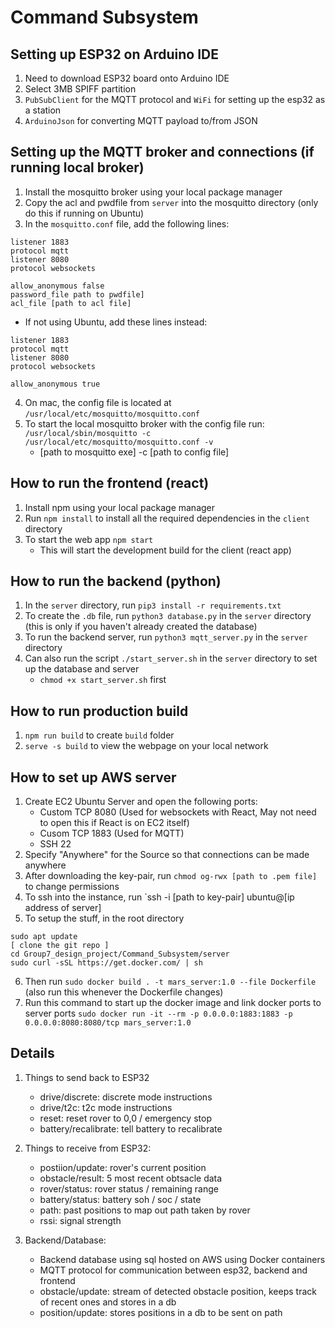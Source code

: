 # Command Subsystem

## Setting up ESP32 on Arduino IDE
1. Need to download ESP32 board onto Arduino IDE
2. Select 3MB SPIFF partition
3. `PubSubClient` for the MQTT protocol and `WiFi` for setting up the esp32 as a station
4. `ArduinoJson` for converting MQTT payload to/from JSON

## Setting up the MQTT broker and connections (if running local broker)
1. Install the mosquitto broker using your local package manager
2. Copy the acl and pwdfile from `server` into the mosquitto directory (only do this if running on Ubuntu)
3. In the `mosquitto.conf` file, add the following lines:

```
listener 1883
protocol mqtt
listener 8080
protocol websockets

allow_anonymous false
password_file path to pwdfile]
acl_file [path to acl file]
```

- If not using Ubuntu, add these lines instead:
```
listener 1883
protocol mqtt
listener 8080
protocol websockets

allow_anonymous true
```
4. On mac, the config file is located at `/usr/local/etc/mosquitto/mosquitto.conf`
5. To start the local mosquitto broker with the config file run: `/usr/local/sbin/mosquitto -c /usr/local/etc/mosquitto/mosquitto.conf -v`
    - [path to mosquitto exe] -c [path to config file]

## How to run the frontend (react)
1. Install npm using your local package manager 
2. Run `npm install` to install all the required dependencies in the `client` directory
3. To start the web app `npm start`
    - This will start the development build for the client (react app)

## How to run the backend (python)
1. In the `server` directory, run `pip3 install -r requirements.txt`
2. To create the `.db` file, run `python3 database.py` in the `server` directory (this is only if you haven't already created the database)
3. To run the backend server, run `python3 mqtt_server.py` in the `server` directory
4. Can also run the script `./start_server.sh` in the `server` directory to set up the database and server
    - `chmod +x start_server.sh` first

## How to run production build
1. `npm run build` to create `build` folder
2. `serve -s build` to view the webpage on your local network

## How to set up AWS server
1. Create EC2 Ubuntu Server and open the following ports:
    - Custom TCP 8080 (Used for websockets with React, May not need to open this if React is on EC2 itself)
    - Cusom TCP 1883 (Used for MQTT)
    - SSH 22
2. Specify "Anywhere" for the Source so that connections can be made anywhere
3. After downloading the key-pair, run `chmod og-rwx [path to .pem file]` to change permissions
4. To ssh into the instance, run `ssh -i [path to key-pair] ubuntu@[ip address of server]
5. To setup the stuff, in the root directory
```
sudo apt update
[ clone the git repo ]
cd Group7_design_project/Command_Subsystem/server
sudo curl -sSL https://get.docker.com/ | sh
```
6. Then run `sudo docker build . -t mars_server:1.0 --file Dockerfile` (also run this whenever the Dockerfile changes)
7. Run this command to start up the docker image and link docker ports to server ports
`sudo docker run -it --rm -p 0.0.0.0:1883:1883 -p 0.0.0.0:8080:8080/tcp mars_server:1.0`

## Details
1. Things to send back to ESP32
    - drive/discrete: discrete mode instructions 
    - drive/t2c: t2c mode instructions
    - reset: reset rover to 0,0 / emergency stop
    - battery/recalibrate: tell battery to recalibrate

2. Things to receive from ESP32:
    - postiion/update: rover's current position
    - obstacle/result: 5 most recent obtsacle data
    - rover/status: rover status / remaining range
    - battery/status: battery soh / soc / state
    - path: past positions to map out path taken by rover
    - rssi: signal strength

3. Backend/Database:
    - Backend database using sql hosted on AWS using Docker containers
    - MQTT protocol for communication between esp32, backend and frontend
    - obstacle/update: stream of detected obstacle position, keeps track of recent ones and stores in a db
    - position/update: stores positions in a db to be sent on path 